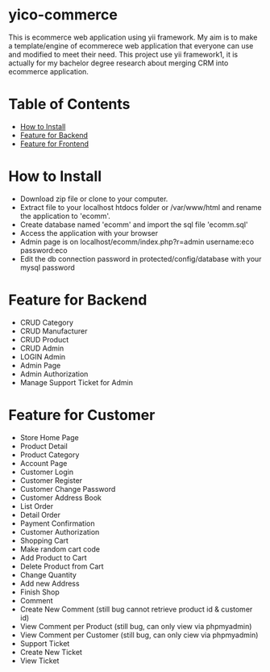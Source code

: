 # yico-commerce
This is ecommerce web application using yii framework. My aim is to make a template/engine of ecommerece web application that everyone can use and modified to meet their need. This project use yii framework1, it is actually for my bachelor degree research about merging CRM into ecommerce application.

# Table of Contents

* [How to Install](#howto-install)
* [Feature for Backend](#featurebackend)
* [Feature for Frontend](#featurefrontend)

# <a name="howto-install"></a>How to Install
* Download zip file or clone to your computer.
* Extract file to your localhost htdocs folder or /var/www/html and rename the application to 'ecomm'.
* Create database named 'ecomm' and import the sql file 'ecomm.sql'
* Access the application with your browser
* Admin page is on localhost/ecomm/index.php?r=admin username:eco password:eco
* Edit the db connection password in protected/config/database with your mysql password

# <a name="featurebackend"></a>Feature for Backend
* CRUD Category
* CRUD Manufacturer
* CRUD Product
* CRUD Admin
* LOGIN Admin
* Admin Page
* Admin Authorization
* Manage Support Ticket for Admin

# <a name="featurecustomer"></a>Feature for Customer
* Store Home Page
* Product Detail
* Product Category
* Account Page
* Customer Login
* Customer Register
* Customer Change Password
* Customer Address Book
* List Order
* Detail Order
* Payment Confirmation
* Customer Authorization
* Shopping Cart
* Make random cart code
* Add Product to Cart
* Delete Product from Cart
* Change Quantity
* Add new Address
* Finish Shop
* Comment
* Create New Comment (still bug cannot retrieve product id & customer id)
* View Comment per Product (still bug, can only view via phpmyadmin)
* View Comment per Customer (still bug, can only ciew via phpmyadmin)
* Support Ticket
* Create New Ticket
* View Ticket
